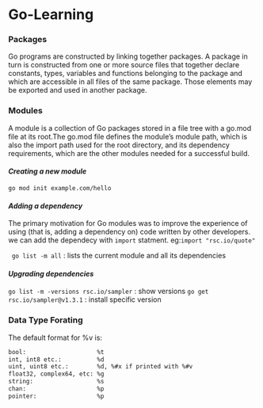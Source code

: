 # Go-Learning

### Packages
Go programs are constructed by linking together packages. A package in turn is constructed from one or more source files that together declare constants, types, variables and functions belonging to the package and which are accessible in all files of the same package. Those elements may be exported and used in another package.

### Modules
A module is a collection of Go packages stored in a file tree with a go.mod file at its root.The go.mod file defines the module’s module path, which is also the import path used for the root directory, and its dependency requirements, which are the other modules needed for a successful build.  

#### *Creating a new module*
`go mod init example.com/hello`

#### *Adding a dependency*
The primary motivation for Go modules was to improve the experience of using (that is, adding a dependency on) code written by other developers.
we can add the dependecy with `import` statment. 
eg:`import "rsc.io/quote"` 

` go list -m all` : lists the current module and all its dependencies

#### *Upgrading dependencies*
`go list -m -versions rsc.io/sampler` : show versions
`go get rsc.io/sampler@v1.3.1` : install specific version 

### Data Type Forating 

The default format for %v is:
```sh
bool:                    %t
int, int8 etc.:          %d
uint, uint8 etc.:        %d, %#x if printed with %#v
float32, complex64, etc: %g
string:                  %s
chan:                    %p
pointer:                 %p
```